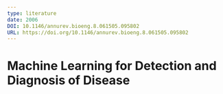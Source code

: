 ```yaml
---
type: literature
date: 2006
DOI: 10.1146/annurev.bioeng.8.061505.095802
URL: https://doi.org/10.1146/annurev.bioeng.8.061505.095802
---
```


# Machine Learning for Detection and Diagnosis of Disease
